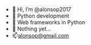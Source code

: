 - 👋 Hi, I’m @alonsop2017
- 👀 Python development
- 🌱 Web frameworks in Python
- 💞️ Nothing yet...
- 📫alonsop@gmail.com

<!---
alonsop2017/alonsop2017 is a ✨ special ✨ repository because its `README.md` (this file) appears on your GitHub profile.
You can click the Preview link to take a look at your changes.
--->
